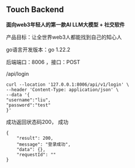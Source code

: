## Touch Backend 

**面向web3年轻人的第一款AI LLM大模型 + 社交软件**

产品目标：让全世界web3人都能找到自己的知心人

go语言开发版本：go 1.22.2

后端端口：8006 ，接口：POST

/api/login

```shell
curl --location '127.0.0.1:8006/api/v1/login' \
--header 'Content-Type: application/json' \
--data '{
"username":"liu",
"password":"test"
}'
```
成功返回状态码200， 成功

```
{
    "result": 200,
    "message": "登录成功",
    "data": {},
    "requestId": ""
}
```


